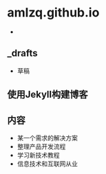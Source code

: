 # amlzq.github.io
* 

## _drafts
* 草稿

## 使用Jekyll构建博客

## 内容
* 某一个需求的解决方案
* 整理产品开发流程
* 学习新技术教程
* 信息技术和互联网从业